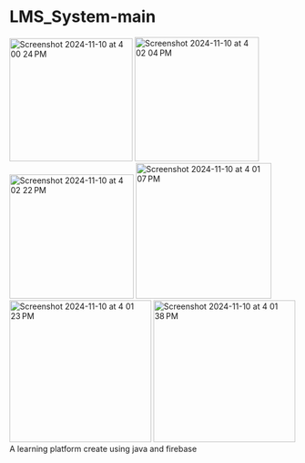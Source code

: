 # LMS_System-main

<img width="216" alt="Screenshot 2024-11-10 at 4 00 24 PM" src="https://github.com/user-attachments/assets/20177f87-3b68-421f-afae-b5854b4c216a">
<img width="218" alt="Screenshot 2024-11-10 at 4 02 04 PM" src="https://github.com/user-attachments/assets/67c982e6-f8f4-4aea-a402-07fea136dffc">
<img width="218" alt="Screenshot 2024-11-10 at 4 02 22 PM" src="https://github.com/user-attachments/assets/c1d43276-6bd2-4dea-9fa8-07242cb3cb85">
<img width="238" alt="Screenshot 2024-11-10 at 4 01 07 PM" src="https://github.com/user-attachments/assets/63f46e47-cd17-4193-a936-ff3fb1c8d5c7">
<img width="249" alt="Screenshot 2024-11-10 at 4 01 23 PM" src="https://github.com/user-attachments/assets/39943b8c-6ba8-40f0-81ef-71e4d2bb6f17">
<img width="249" alt="Screenshot 2024-11-10 at 4 01 38 PM" src="https://github.com/user-attachments/assets/627fbcac-f870-4951-a044-3e02194f4cd6">
A learning platform create using java and firebase

